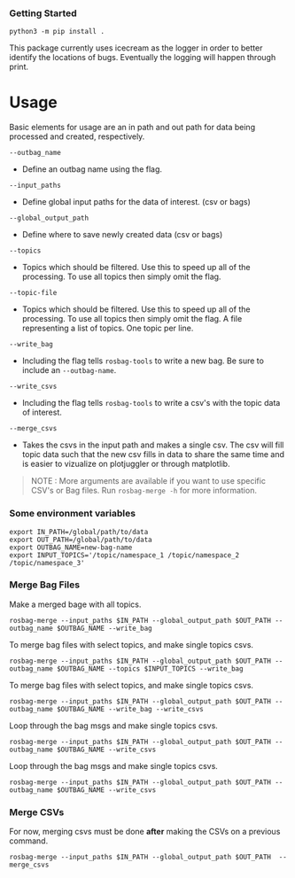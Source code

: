 

### Getting Started

```
python3 -m pip install .
```

This package currently uses icecream as the logger in order to better identify the locations of bugs. Eventually the logging will happen through print.



# Usage

Basic elements for usage are an in path and out path for data being processed and created, respectively.

```--outbag_name```
* Define an outbag name using the flag.

```--input_paths``` 
* Define global input paths for the data of interest. (csv or bags)

```--global_output_path```
* Define where to save newly created data (csv or bags)

```--topics```
* Topics which should be filtered. Use this to speed up all of the processing. To use all topics then simply omit the flag.

```--topic-file```
* Topics which should be filtered. Use this to speed up all of the processing. To use all topics then simply omit the flag. A file representing a list of topics. One topic per line.

```--write_bag```
* Including the flag tells ```rosbag-tools``` to write a new bag. Be sure to include an ```--outbag-name```.

```--write_csvs```
* Including the flag tells ```rosbag-tools``` to write a csv's with the topic data of interest.

```--merge_csvs```
* Takes the csvs in the input path and makes a single csv. The csv will fill topic data such that the new csv fills in data to share the same time and is easier to vizualize on plotjuggler or through matplotlib.

> NOTE : More arguments are available if you want to use specific CSV's or Bag files. Run `rosbag-merge -h` for more information.

### Some environment variables

```
export IN_PATH=/global/path/to/data
export OUT_PATH=/global/path/to/data
export OUTBAG_NAME=new-bag-name
export INPUT_TOPICS='/topic/namespace_1 /topic/namespace_2 /topic/namespace_3'
```

### Merge Bag Files

Make a merged bage with all topics.
```
rosbag-merge --input_paths $IN_PATH --global_output_path $OUT_PATH --outbag_name $OUTBAG_NAME --write_bag
```

To merge bag files with select topics, and make single topics csvs.
```
rosbag-merge --input_paths $IN_PATH --global_output_path $OUT_PATH --outbag_name $OUTBAG_NAME --topics $INPUT_TOPICS --write_bag 
```

To merge bag files with select topics, and make single topics csvs.
```
rosbag-merge --input_paths $IN_PATH --global_output_path $OUT_PATH --outbag_name $OUTBAG_NAME --write_bag --write_csvs 
```

Loop through the bag msgs and make single topics csvs.
```
rosbag-merge --input_paths $IN_PATH --global_output_path $OUT_PATH --outbag_name $OUTBAG_NAME --write_csvs 
```

Loop through the bag msgs and make single topics csvs.
```
rosbag-merge --input_paths $IN_PATH --global_output_path $OUT_PATH --outbag_name $OUTBAG_NAME --write_csvs 
```


### Merge CSVs

For now, merging csvs must be done **after** making the CSVs on a previous command.
```
rosbag-merge --input_paths $IN_PATH --global_output_path $OUT_PATH  --merge_csvs
```


